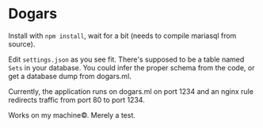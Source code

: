 Dogars
=======

Install with ```npm install```, wait for a bit (needs to compile mariasql from source).

Edit ```settings.json``` as you see fit. There's supposed to be a table named ```Sets``` in your database.
You could infer the proper schema from the code, or get a database dump from dogars.ml.

Currently, the application runs on dogars.ml on port 1234 and an nginx rule redirects traffic from port 80 to port 1234.

Works on my machine©.
Merely a test.
